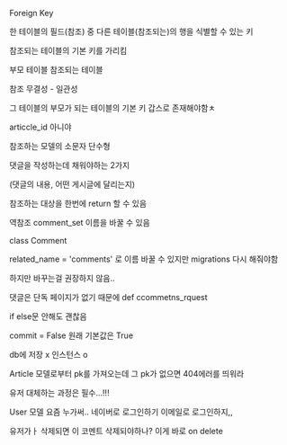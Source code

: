 Foreign Key

한 테이블의 필드(참조) 중 다른 테이블(참조되는)의 행을 식별할 수 있는 키

참조되는 테이블의 기본 키를 가리킴



부모 테이블 참조되는 테이블

참조 무결성 -  일관성

그 테이블의 부모가 되는 테이블의 기본 키 갑스로 존재해야함ㅊ



articcle_id 아니야

참조하는 모델의 소문자 단수형



댓글을 작성하는데 채워야하는 2가지

(댓글의 내용, 어떤 게시글에 달리는지)



참조하는 대상을 한번에 return 할 수 있음



역참조 comment_set 이름을 바꿀 수 있음

class Comment

related_name = 'comments' 로 이름 바꿀 수 있지만 migrations  다시 해줘야함

하지만 바꾸는걸 권장하지 않음..



댓글은 단독 페이지가 없기 때문에 def ccommetns_rquest

if else문 안해도 괜찮음



commit = False 원래 기본값은 True

db에 저장 x 인스턴스 o



Article 모델로부터 pk를 가져오는데 그 pk가 없으면 404에러를 띄워라



유저 대체하는 과정은 필수...!!!



User 모델 요즘 누가써.. 네이버로 로그인하기 이메일로 로그인하지,,

유저가ㅏ 삭제되면 이 코멘트 삭제되야하나? 이게 바로 on delete



 